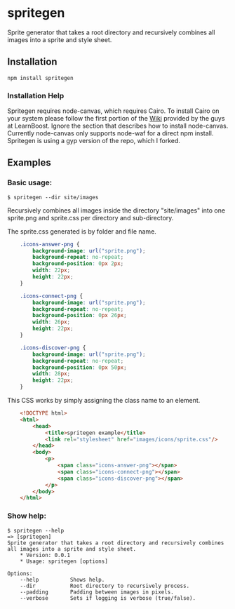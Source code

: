 spritegen
=========

Sprite generator that takes a root directory and recursively combines all images into a sprite and style sheet.

## Installation
    npm install spritegen

### Installation Help
Spritegen requires node-canvas, which requires Cairo. To install Cairo on your system please follow the first portion of the [Wiki](https://github.com/LearnBoost/node-canvas/wiki/_pages) provided by the guys at LearnBoost.
Ignore the section that describes how to install node-canvas. Currently node-canvas only supports node-waf for a direct npm install. Spritegen is using a gyp version of the repo, which I forked.

## Examples

### Basic usage:

	$ spritegen --dir site/images

Recursively combines all images inside the directory "site/images" into one sprite.png and sprite.css per directory and sub-directory.

The sprite.css generated is by folder and file name.

```css
    .icons-answer-png {
        background-image: url("sprite.png");
        background-repeat: no-repeat;
        background-position: 0px 2px;
        width: 22px;
        height: 22px;
    }

    .icons-connect-png {
        background-image: url("sprite.png");
        background-repeat: no-repeat;
        background-position: 0px 26px;
        width: 26px;
        height: 22px;
    }

    .icons-discover-png {
        background-image: url("sprite.png");
        background-repeat: no-repeat;
        background-position: 0px 50px;
        width: 28px;
        height: 22px;
    }
```

This CSS works by simply assigning the class name to an element.

```html
	<!DOCTYPE html>
	<html>
		<head>
			<title>spritegen example</title>
			<link rel="stylesheet" href="images/icons/sprite.css"/>
		</head>
		<body>
			<p>
				<span class="icons-answer-png"></span>
				<span class="icons-connect-png"></span>
				<span class="icons-discover-png"></span>
			</p>
		</body>
	</html>
```

### Show help:

	$ spritegen --help
    => [spritegen]
    Sprite generator that takes a root directory and recursively combines all images into a sprite and style sheet.
        * Version: 0.0.1
        * Usage: spritegen [options]

    Options:
        --help			Shows help.
        --dir			Root directory to recursively process.
        --padding		Padding between images in pixels.
        --verbose		Sets if logging is verbose (true/false).